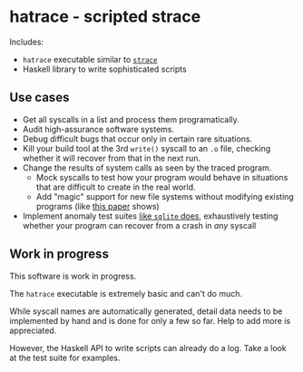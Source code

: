 # hatrace - scripted strace

Includes:

* `hatrace` executable similar to [`strace`](https://strace.io/)
* Haskell library to write sophisticated scripts

## Use cases

* Get all syscalls in a list and process them programatically.
* Audit high-assurance software systems.
* Debug difficult bugs that occur only in certain rare situations.
* Kill your build tool at the 3rd `write()` syscall to an `.o` file, checking whether it will recover from that in the next run.
* Change the results of system calls as seen by the traced program.
  * Mock syscalls to test how your program would behave in situations that are difficult to create in the real world.
  * Add "magic" support for new file systems without modifying existing programs (like [this paper](https://www.usenix.org/legacy/events/expcs07/papers/22-spillane.pdf) shows)
* Implement anomaly test suites [like `sqlite` does](https://www.sqlite.org/testing.html#i_o_error_testing), exhaustively testing whether your program can recover from a crash in _any_ syscall

## Work in progress

This software is work in progress.

The `hatrace` executable is extremely basic and can't do much.

While syscall names are automatically generated, detail data needs to be implemented by hand and is done for only a few so far.
Help to add more is appreciated.

However, the Haskell API to write scripts can already do a log. Take a look at the test suite for examples.
